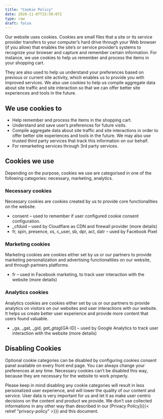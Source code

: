 ```yaml
---
title: "Cookie Policy"
date: 2020-11-07T15:59:07Z
type: raw
draft: false
---
```


Our website uses cookies. Cookies are small files that a site or its service provider transfers to your computer’s hard drive through your Web browser (if you allow) that enables the site’s or service provider’s systems to recognize your browser and capture and remember certain information. For instance, we use cookies to help us remember and process the items in your shopping cart.

They are also used to help us understand your preferences based on previous or current site activity, which enables us to provide you with improved services. We also use cookies to help us compile aggregate data about site traffic and site interaction so that we can offer better site experiences and tools in the future.

## We use cookies to

- Help remember and process the items in the shopping cart.
- Understand and save user’s preferences for future visits.
- Compile aggregate data about site traffic and site interactions in order to offer better site experiences and tools in the future. We may also use trusted third party services that track this information on our behalf.
- For remarketing services through 3rd party services.

## Cookies we use

Depending on the purpose, cookies we use are categorised in one of the following categories: necessary, marketing, analytics.

### Necessary cookies

Necessary cookies are cookies created by us to provide core functionalities on the website.

- consent – used to remember if user configured cookie consent configuration.
- _cfduid – used by Cloudflare as CDN and firewall provider (more details)
- fr, spin, presence, xs, c_user, sb, dpr, act, datr – used by Facebook Pixel

### Marketing cookies

Marketing cookies are cookies either set by us or our partners to provide marketing personalization and advertising functionalities on our website, and through partners platforms.

- fr – used in Facebook marketing, to track user interaction with the website (more details)

### Analytics cookies

Analytics cookies are cookies either set by us or our partners to provide analytics on visitors on our websites and user interactions with our website. It helps us create better user experience and provide more content that users found valuable.

- _ga, _gat, _gid, _gat_gtag_[GA-ID] – used by Google Analytics to track user interaction with the website (more details)

## Disabling Cookies

Optional cookie categories can be disabled by configuring cookies consent panel available on every front end page. You can always change your preferences at any time. Necessary cookies can’t be disabled this way, because they are necessary for the website to work properly.

Please keep in mind disabling any cookie categories will result in less personalized user experience, and will lower the quality of our content and service. User data is very important for us and let it as make user centric decisions on the content and product we provide. We don’t use collected informations in any other way than described in our [Privacy Policy]({{< relref "privacy-policy" >}}) and this document.